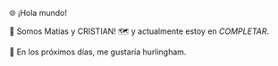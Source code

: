 🌐 ¡Hola mundo!

👋 Somos Matias y  CRISTIAN!
🗺️ y actualmente estoy en _COMPLETAR_.

📆 En los próximos días, me gustaría hurlingham.
